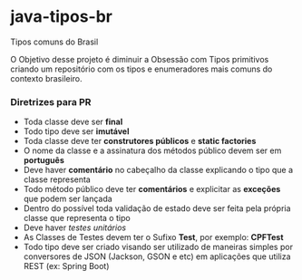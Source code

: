 # java-tipos-br
Tipos comuns do Brasil

O Objetivo desse projeto é diminuir a Obsessão com Tipos primitivos
criando um repositório com os tipos e enumeradores mais comuns do contexto brasileiro.

### Diretrizes para PR
* Toda classe deve ser **final**
* Todo tipo deve ser **imutável**
* Toda classe deve ter **construtores públicos** e **static factories** 
* O nome da classe e a assinatura dos métodos público devem ser em **português**
* Deve haver **comentário** no cabeçalho da classe explicando o tipo que a classe representa
* Todo método público deve ter **comentários** e explicitar as **exceções** que podem ser lançada
* Dentro do possível toda validação de estado deve ser feita pela própria classe que representa o tipo
* Deve haver *testes unitários* 
* As Classes de Testes devem ter o Sufixo **Test**, por exemplo: **CPFTest**
* Todo tipo deve ser criado visando ser utilizado de maneiras simples por conversores de JSON (Jackson, GSON e etc) em aplicações que utiliza REST (ex: Spring Boot)
